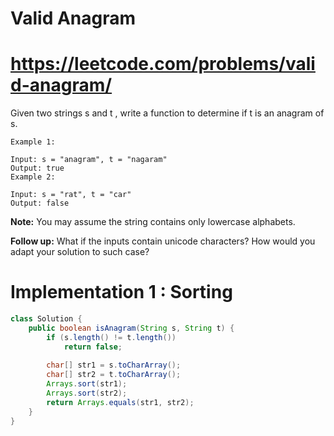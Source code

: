 # Valid Anagram
# https://leetcode.com/problems/valid-anagram/

Given two strings s and t , write a function to determine if t is an anagram of s.
```
Example 1:

Input: s = "anagram", t = "nagaram"
Output: true
Example 2:

Input: s = "rat", t = "car"
Output: false
```
**Note:**
You may assume the string contains only lowercase alphabets.

**Follow up:**
What if the inputs contain unicode characters? How would you adapt your solution to such case?


# Implementation 1 : Sorting

```java
class Solution {
    public boolean isAnagram(String s, String t) {
        if (s.length() != t.length()) 
            return false;
        
        char[] str1 = s.toCharArray();
        char[] str2 = t.toCharArray();
        Arrays.sort(str1);
        Arrays.sort(str2);
        return Arrays.equals(str1, str2);
    }
}
```

